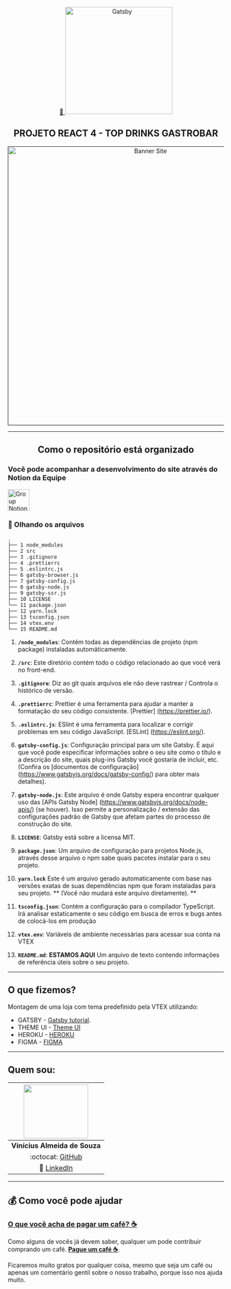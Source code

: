 <p align="center">
  <a href="https://storetheme.vtex.com/">
    🚀  <img alt="Gatsby" src="" width="250" />
  </a>
</p>
<h2 align="center">
  PROJETO REACT 4 - TOP DRINKS GASTROBAR
</h2>
<p align="center">
  <a href="">
    <img alt="Banner Site" src="" width="650" />
  </a>
</p>


<hr>

<h2 align="center">
  Como o repositório está organizado
</h2>

### Você pode acompanhar a desenvolvimento do site através do Notion da Equipe

<p align="left">
  <a href="https://www.notion.so/P-gina-Inicial-409363ccfd71408090fb2bca6169efea">
    <img alt="Group Notion" src="https://i.pinimg.com/originals/f5/50/f9/f550f940f42ecf816241806e4386d216.png" width="50" />
  </a>
</p>

### 🧐 Olhando os arquivos

    .
    ├── 1 node_modules
    ├── 2 src
    ├── 3 .gitignore
    ├── 4 .prettierrc
    ├── 5 .eslintrc.js
    ├── 6 gatsby-browser.js
    ├── 7 gatsby-config.js
    ├── 8 gatsby-node.js
    ├── 9 gatsby-ssr.js
    ├── 10 LICENSE
    └── 11 package.json
    ├── 12 yarn.lock
    ├── 13 tsconfig.json
    ├── 14 vtex.env
    └── 15 README.md

1.  **`/node_modules`**: Contém todas as dependências de projeto (npm package) instaladas automáticamente.

2.  **`/src`**: Este diretório contém todo o código relacionado ao que você verá no front-end.

3.  **`.gitignore`**: Diz ao git quais arquivos ele não deve rastrear / Controla o histórico de versão.

4.  **`.prettierrc`**: Prettier é uma ferramenta para ajudar a manter a formatação do seu código consistente. [Prettier] (https://prettier.io/). 

5.  **`.eslintrc.js`**: ESlint é uma ferramenta para localizar e corrigir problemas em seu código JavaScript. [ESLint] (https://eslint.org/). 

6.  **`gatsby-config.js`**: Configuração principal para um site Gatsby. É aqui que você pode especificar informações sobre o seu site como o título e a descrição do site, quais plug-ins Gatsby você gostaria de incluir, etc. (Confira os [documentos de configuração] (https://www.gatsbyjs.org/docs/gatsby-config/) para obter mais detalhes).

7.  **`gatsby-node.js`**: Este arquivo é onde Gatsby espera encontrar qualquer uso das [APIs Gatsby Node] (https://www.gatsbyjs.org/docs/node-apis/) (se houver). Isso permite a personalização / extensão das configurações padrão de Gatsby que afetam partes do processo de construção do site.

8.  **`LICENSE`**: Gatsby está sobre a licensa MIT.

9. **`package.json`**: Um arquivo de configuração para projetos Node.js, através desse arquivo o npm sabe quais pacotes instalar para o seu projeto.

10. **`yarn.lock`** Este é um arquivo gerado automaticamente com base nas versões exatas de suas dependências npm que foram instaladas para seu projeto. ** (Você não mudará este arquivo diretamente). **

11. **`tsconfig.json`**: Contém a configuração para o compilador TypeScript. Irá analisar estaticamente o seu código em busca de erros e bugs antes de colocá-los em produção

12. **`vtex.env`**: Variáveis de ambiente necessárias para acessar sua conta na VTEX

13. **`README.md`**: **ESTAMOS AQUI** Um arquivo de texto contendo informações de referência úteis sobre o seu projeto.

<hr> 

## O que fizemos?

Montagem de uma loja com tema predefinido pela VTEX utilizando:

- GATSBY - [Gatsby tutorial](https://www.gatsbyjs.org/tutorial/part-five/#introducing-graphiql).
- THEME UI - [Theme UI](https://theme-ui.com/getting-started/)
- HEROKU - [HEROKU](https://devcenter.heroku.com/categories/reference)
- FIGMA - [FIGMA](https://www.figma.com/file/V8JMmf2csPbFQZZp6CeYmm?embed_host=notion&kind=&node-id=17%3A335&viewer=1)
<hr>

## **Quem sou:**
|  <img src="https://github.com/viniciusalmeidas.png" width="150" height="125">  |
| :--------------: | 
| **Vinícius Almeida de Souza** | 
|:octocat: [GitHub](https://github.com/viniciusalmeidas) | 
| :briefcase: [LinkedIn](https://www.linkedin.com/in/valmsou/) |

<hr>

## :moneybag: **Como você pode ajudar**

### [__O que você acha de pagar um café? :coffee:__](https://www.buymeacoffee.com/nah7053)

Como alguns de vocês já devem saber, qualquer um pode contribuir comprando um café. [__Pague um café :coffee:__](https://www.buymeacoffee.com/nah7053). 

Ficaremos muito gratos por qualquer coisa, mesmo que seja um café ou apenas um comentário gentil sobre o nosso trabalho, porque isso nos ajuda muito.

<!--## 🚀 Quick start

0. **Clone this repo**

    Get up and running by cloning this repo.

1.  **Install dependencies**

    Install dependencies with yarn
    
### Create
 `cd repository`
 `npx create-react-app <app name>`

### Available Scripts

In the project directory, you can run:

#### `npm start`

Runs the app in the development mode.<br />
Open [http://localhost:3000](http://localhost:3000) to view it in the browser.

The page will reload if you make edits.<br />
You will also see any lint errors in the console.


2.  **Setup env vars.**

    Chose a store by changing the `vtex.env` file and adding your own custom account name.

3.  **Start developing.**

    Navigate into your new site’s directory and start it up.


    

